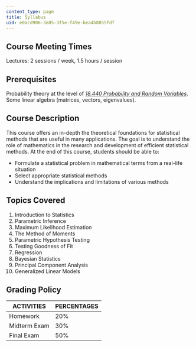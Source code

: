```yaml
---
content_type: page
title: Syllabus
uid: e0acd906-3e85-3f5e-f49e-bea4b8855fdf
---
```


Course Meeting Times
--------------------

Lectures: 2 sessions / week, 1.5 hours / session

Prerequisites
-------------

Probability theory at the level of _[18.440 Probability and Random Variables](/courses/18-440-probability-and-random-variables-spring-2014/)_. Some linear algebra (matrices, vectors, eigenvalues).

Course Description
------------------

This course offers an in-depth the theoretical foundations for statistical methods that are useful in many applications. The goal is to understand the role of mathematics in the research and development of efficient statistical methods. At the end of this course, students should be able to:

*   Formulate a statistical problem in mathematical terms from a real-life situation
*   Select appropriate statistical methods
*   Understand the implications and limitations of various methods

Topics Covered
--------------

1.  Introduction to Statistics
2.  Parametric Inference
3.  Maximum Likelihood Estimation
4.  The Method of Moments
5.  Parametric Hypothesis Testing
6.  Testing Goodness of Fit
7.  Regression
8.  Bayesian Statistics
9.  Principal Component Analysis
10.  Generalized Linear Models

Grading Policy
--------------

| ACTIVITIES | PERCENTAGES |
| --- | --- |
| Homework | 20% |
| Midterm Exam | 30% |
| Final Exam | 50%